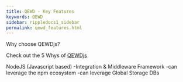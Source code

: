 ```yaml
---
title: QEWD - Key Features 
keywords: QEWD
sidebar: rippledocs1_sidebar
permalink: qewd_features.html
---
```





Why choose QEWDjs?

Check out the 5 Whys of [QEWDjs](http://qewdjs.com/) 

NodeJS (Javascript based)
-Integration & Middleware Framework
-can leverage the npm ecosystem
-can leverage Global Storage DBs


